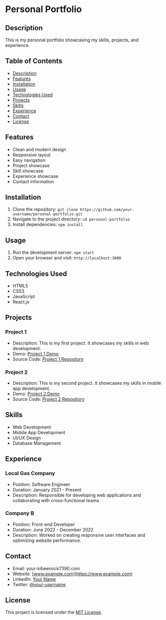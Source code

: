# Personal Portfolio

## Description
This is my personal portfolio showcasing my skills, projects, and experience.

## Table of Contents
- [Description](#description)
- [Features](#features)
- [Installation](#installation)
- [Usage](#usage)
- [Technologies Used](#technologies-used)
- [Projects](#projects)
- [Skills](#skills)
- [Experience](#experience)
- [Contact](#contact)
- [License](#license)

## Features
- Clean and modern design
- Responsive layout
- Easy navigation
- Project showcase
- Skill showcase
- Experience showcase
- Contact information

## Installation
1. Clone the repository: `git clone https://github.com/your-username/personal-portfolio.git`
2. Navigate to the project directory: `cd personal-portfolio`
3. Install dependencies: `npm install`

## Usage
1. Run the development server: `npm start`
2. Open your browser and visit: `http://localhost:3000`

## Technologies Used
- HTML5
- CSS3
- JavaScript
- React.js

## Projects
### Project 1
- Description: This is my first project. It showcases my skills in web development.
- Demo: [Project 1 Demo]([https://www.example.com/project1](https://t.co/rYuNdNm7hG))
- Source Code: [Project 1 Repository](https://github.com/your-username/project1)

### Project 2
- Description: This is my second project. It showcases my skills in mobile app development.
- Demo: [Project 2 Demo](https://www.example.com/project2)
- Source Code: [Project 2 Repository](https://github.com/your-username/project2)

## Skills
- Web Development
- Mobile App Development
- UI/UX Design
- Database Management

## Experience
### Local Gas Company
- Position: Software Engineer
- Duration: January 2021 - Present
- Description: Responsible for developing web applications and collaborating with cross-functional teams.

### Company B
- Position: Front-end Developer
- Duration: June 2022 - December 2022
- Description: Worked on creating responsive user interfaces and optimizing website performance.

## Contact
- Email: your-kibeenock7390.com
- Website: [www.example.com](https://www.example.com)
- LinkedIn: [Your Name](https://www.linkedin.com/in/your-name)
- Twitter: [@your-username](https://www.twitter.com/your-username)

## License
This project is licensed under the [MIT License](LICENSE).
